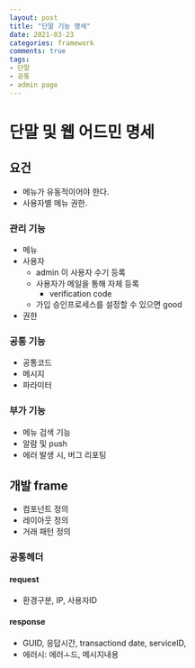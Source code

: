 ```yaml
---
layout: post
title: "단말 기능 명세"
date: 2021-03-23
categories: framework
comments: true
tags:
- 단말
- 공통
- admin page
---
```


# 단말 및 웹 어드민 명세

<!-- more -->

## 요건
- 메뉴가 유동적이어야 한다.
- 사용자별 메뉴 권한.

### 관리 기능
- 메뉴
- 사용자
  - admin 이 사용자 수기 등록
  - 사용자가 메일을 통해 자체 등록
    - verification code
  - 가입 승인프로세스를 설정할 수 있으면 good
- 권한

### 공통 기능
- 공통코드
- 메시지
- 파라미터

### 부가 기능
- 메뉴 검색 기능
- 알람 및 push
- 에러 발생 시, 버그 리포팅

## 개발 frame
- 컴포넌트 정의
- 레이아웃 정의
- 거래 패턴 정의

### 공통헤더
#### request
- 환경구분, IP, 사용자ID

#### response
- GUID, 응답시간, transactiond date, serviceID,
- 에러시: 에러ㅗ드, 메시지내용